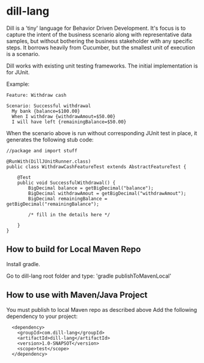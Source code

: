 dill-lang
=========

Dill is a 'tiny' language for Behavior Driven Development. It's focus is to capture the
intent of the business scenario along with representative data samples, but without
bothering the business stakeholder with any specific steps.
It borrows heavily from Cucumber, but the smallest unit of execution is a scenario.

Dill works with existing unit testing frameworks. The initial implementation is for JUnit.

Example:
````
Feature: Withdraw cash

Scenario: Successful withdrawal
  My bank {balance=$100.00}
  When I withdraw {withdrawAmout=$50.00}
  I will have left {remainingBalance=$50.00}

````

When the scenario above is run without corresponding JUnit test in place, it generates
the following stub code:

````
//package and import stuff

@RunWith(DillJUnitRunner.class)
public class WithdrawCashFeatureTest extends AbstractFeatureTest {

	@Test
	public void SuccessfulWithdrawal() {
		BigDecimal balance = getBigDecimal("balance");
		BigDecimal withdrawAmout = getBigDecimal("withdrawAmout");
		BigDecimal remainingBalance = getBigDecimal("remainingBalance");

		/* fill in the details here */

	}
}
````

## How to build for Local Maven Repo

Install gradle.

Go to dill-lang root folder and type: 'gradle publishToMavenLocal'

## How to use with Maven/Java Project

You must publish to local Maven repo as described above
Add the following dependency to your project:
````
  <dependency>
	<groupId>com.dill-lang</groupId>
	<artifactId>dill-lang</artifactId>
	<version>1.0-SNAPSOT</version>
	<scope>test</scope>
  </dependency>
````
